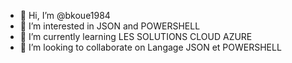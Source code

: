 - 👋 Hi, I’m @bkoue1984
- 👀 I’m interested in JSON and POWERSHELL
- 🌱 I’m currently learning LES SOLUTIONS CLOUD AZURE 
- 💞️ I’m looking to collaborate on Langage JSON et POWERSHELL

<!---
bkoue1984/bkoue1984 is a ✨ special ✨ repository because its `README.md` (this file) appears on your GitHub profile.
You can click the Preview link to take a look at your changes.
--->
